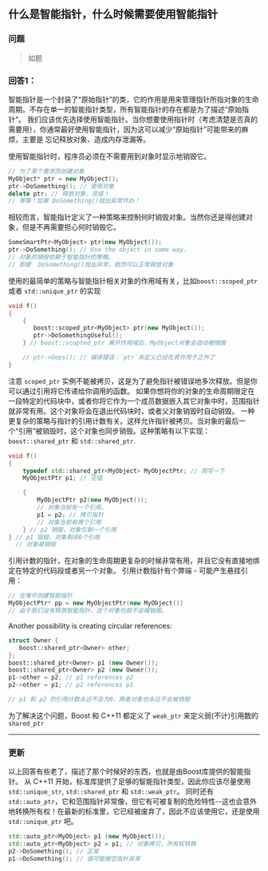 ## 什么是智能指针，什么时候需要使用智能指针 
### 问题

> 如题

### 回答1：

智能指针是一个封装了“原始指针”的类，它的作用是用来管理指针所指对象的生命周期。不存在单一的智能指针类型，所有智能指针的存在都是为了描述“原始指针”。
我们应该优先选择使用智能指针。当你想要使用指针时（考虑清楚是否真的需要用），你通常最好使用智能指针，因为这可以减少“原始指针”可能带来的麻烦，主要是
忘记释放对象、造成内存泄漏等。

使用智能指针时，程序员必须在不需要用到对象时显示地销毁它。
```c++
// 为了某个需求而创建对象
MyObject* ptr = new MyObject(); 
ptr->DoSomething(); // 使用对象
delete ptr; // 释放对象，完成！
// 等等！如果 DoSomething()抛出异常咋办！
```
相较而言，智能指针定义了一种策略来控制何时销毁对象。当然你还是得创建对象，但是不再需要担心何时销毁它。
```c++
SomeSmartPtr<MyObject> ptr(new MyObject());
ptr->DoSomething(); // Use the object in some way.
// 对象的销毁依赖于智能指针的策略。
// 即便  DoSomething()抛出异常，依然可以正常释放对象
```
使用的最简单的策略与智能指针相关对象的作用域有关，比如`boost::scoped_ptr` 或者 `std::unique_ptr` 的实现
```c++
void f()
{
    {
       boost::scoped_ptr<MyObject> ptr(new MyObject());
       ptr->DoSomethingUseful();
    } // boost::scopted_ptr 离开作用域后，MyObject对象会自动被销毁

    // ptr->Oops(); // 编译错误：`ptr`未定义已经在其作用于之外了
}
```
注意 `scoped_ptr` 实例不能被拷贝，这是为了避免指针被错误地多次释放。但是你可以通过引用将它传递给你调用的函数。
如果你想将你的对象的生命周期限定在一段特定的代码块中，或者你将它作为一个成员数据嵌入其它对象中时，范围指针就非常有用。这个对象将会在退出代码块时，或者父对象销毁时自动销毁。
一种更复杂的策略与指针的引用计数有关。这样允许指针被拷贝。当对象的最后一个“引用”被销毁时，这个对象也同步销毁。这种策略有以下实现：`boost::shared_ptr` 和 `std::shared_ptr`.
```c++
void f()
{
    typedef std::shared_ptr<MyObject> MyObjectPtr; // 简写一下
    MyObjectPtr p1; // 空值

    {
        MyObjectPtr p2(new MyObject());
        // 对象当前有一个引用。
        p1 = p2; // 拷贝指针
        // 对象当前有两个引用
    } // p2 销毁，对象仅剩一个引用
} // p1 销毁，对象剩余0个引用 
  // 对象被销毁
```
引用计数的指针，在对象的生命周期更复杂的时候非常有用，并且它没有直接地绑定在特定的代码段或者另一个对象。
引用计数指针有个弊端 - 可能产生悬挂引用：
```c++
// 在堆中创建智能指针
MyObjectPtr* pp = new MyObjectPtr(new MyObject())
// 由于我们没有释放智能指针，这个对象也就不会被销毁。
```
Another possibility is creating circular references:
```c++
struct Owner {
   boost::shared_ptr<Owner> other;
};
boost::shared_ptr<Owner> p1 (new Owner());
boost::shared_ptr<Owner> p2 (new Owner());
p1->other = p2; // p1 references p2
p2->other = p1; // p2 references p1

// p1 和 p2 的引用计数永远不会为0，两者对象也永远不会被销毁
```
为了解决这个问题，Boost 和 C++11 都定义了 `weak_ptr` 来定义弱(不计)引用数的 `shared_ptr`

----
### 更新
以上回答有些老了，描述了那个时候好的东西，也就是由Boost库提供的智能指针。 从 C++11 开始，标准库提供了足够的智能指针类型，因此你应该尽量使用 `std::unique_str`, `std::shared_ptr` 和 `std::weak_ptr`。
同时还有 `std::auto_ptr`，它和范围指针非常像，但它有可被复制的危险特性--这也会意外地转换所有权！在最新的标准里，它已经被废弃了，因此不应该使用它，还是使用 `std::unique_ptr` 吧。
```c++
std::auto_ptr<MyObject> p1 (new MyObject());
std::auto_ptr<MyObject> p2 = p1; // 对象拷贝，所有权转换
p2->DoSomething(); // 正常 
p1->DoSomething(); // 很可能报空指针异常
```
